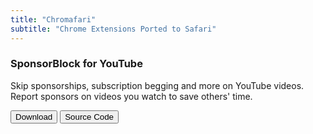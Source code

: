 ```yaml
---
title: "Chromafari"
subtitle: "Chrome Extensions Ported to Safari"
---
```


### SponsorBlock for YouTube

Skip sponsorships, subscription begging and more on YouTube videos. Report sponsors on videos you watch to save others' time.

<form>
  <button class="btn btn-primary" formaction="https://github.com/8itCat/Chromafari/raw/main/SponsorBlock%20for%20YouTube/SponsorBlock%20for%20YouTube.zip">Download</button>
  <button class="btn btn-primary" formaction="https://github.com/8itCat/Chromafari/tree/main/SponsorBlock%20for%20YouTube/Source%20Code">Source Code</button>
</form>
<br>